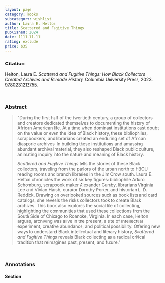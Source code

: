 ```yaml
---
layout: page
category: books
subcategory: wishlist
author: Laura E. Helton
title: Scattered and Fugitive Things
published: 2024
date: 1111-11-11
rating: exclude
price: $35
---
```


### Citation

Helton, Laura E. *Scattered and Fugitive Things: How Black Collectors Created Archives and Remade History.* Columbia University Press, 2023. [9780231212755](https://cup.columbia.edu/book/scattered-and-fugitive-things/9780231559546).

<br>

### Abstract

> "During the first half of the twentieth century, a group of collectors and creators dedicated themselves to documenting the history of African American life. At a time when dominant institutions cast doubt on the value or even the idea of Black history, these bibliophiles, scrapbookers, and librarians created an enduring set of African diasporic archives. In building these institutions and amassing abundant archival material, they also reshaped Black public culture, animating inquiry into the nature and meaning of Black history.  
>
> _Scattered and Fugitive Things_ tells the stories of these Black collectors, traveling from the parlors of the urban north to HBCU reading rooms and branch libraries in the Jim Crow south. Laura E. Helton chronicles the work of six key figures: bibliophile Arturo Schomburg, scrapbook maker Alexander Gumby, librarians Virginia Lee and Vivian Harsh, curator Dorothy Porter, and historian L. D. Reddick. Drawing on overlooked sources such as book lists and card catalogs, she reveals the risks collectors took to create Black archives. This book also explores the social life of collecting, highlighting the communities that used these collections from the South Side of Chicago to Roanoke, Virginia. In each case, Helton argues, archiving was alive in the present, a site of intellectual experiment, creative abundance, and political possibility. Offering new ways to understand Black intellectual and literary history, _Scattered and Fugitive Things_ reveals Black collecting as a radical critical tradition that reimagines past, present, and future."

<br>

### Annotations

#### Section

<br>

